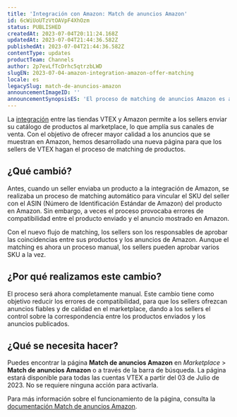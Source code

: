 ```yaml
---
title: 'Integración con Amazon: Match de anuncios Amazon'
id: 6cWiUoUTzVtOAVpF4XhOzm
status: PUBLISHED
createdAt: 2023-07-04T20:11:24.168Z
updatedAt: 2023-07-04T21:44:36.582Z
publishedAt: 2023-07-04T21:44:36.582Z
contentType: updates
productTeam: Channels
author: 2p7evLfTcDrhc5qtrzbLWD
slugEN: 2023-07-04-amazon-integration-amazon-offer-matching
locale: es
legacySlug: match-de-anuncios-amazon
announcementImageID: ''
announcementSynopsisES: 'El proceso de matching de anuncios Amazon es ahora manual. Conoce la nueva página.'
---
```


La [integración](/es/tracks/configurar-integracao-com-a-amazon)  entre las tiendas VTEX y Amazon permite a los sellers enviar su catálogo de productos al marketplace, lo que amplía sus canales de venta. Con el objetivo de ofrecer mayor calidad a los anuncios que se muestran en Amazon, hemos desarrollado una nueva página para que los sellers de VTEX hagan el proceso de matching de productos.

## ¿Qué cambió?

Antes, cuando un seller enviaba un producto a la integración de Amazon, se realizaba un proceso de matching automático para vincular el SKU del seller con el ASIN (Número de Identificación Estándar de Amazon) del producto en Amazon. Sin embargo, a veces el proceso provocaba errores de compatibilidad entre el producto enviado y el anuncio mostrado en Amazon. 

Con el nuevo flujo de matching, los sellers son los responsables de aprobar las coincidencias entre sus productos y los anuncios de Amazon. Aunque el matching es ahora un proceso manual, los sellers pueden aprobar varios SKU a la vez.

## ¿Por qué realizamos este cambio?

El proceso será ahora completamente manual. Este cambio tiene como objetivo reducir los errores de compatibilidad, para que los sellers ofrezcan anuncios fiables y de calidad en el marketplace, dando a los sellers el control sobre la correspondencia entre los productos enviados y los anuncios publicados.

## ¿Qué se necesita hacer?

Puedes encontrar la página __Match de anuncios Amazon__ en *Marketplace* > __Match de anuncios Amazon__ o a través de la barra de búsqueda. La página estará disponible para todas las cuentas VTEX a partir del 03 de Julio de 2023. No se requiere ninguna acción para activarla.

Para más información sobre el funcionamiento de la página, consulta la [documentación Match de anuncios Amazon](/en/tutorial/match-de-anuncios-amazon--7fRfoP69kYgg8znImMhyQ0).


